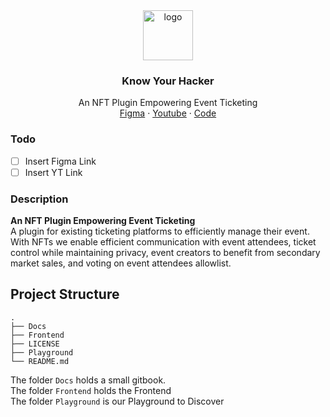<div align="center">
<img src="https://ethmunich.de/_next/static/media/logo-ethmunich.2b70a59e.svg" alt="logo" width="80" height="80" />
</div>

<h3 align="center">Know Your Hacker</h3>
  <p align="center">
    An NFT Plugin Empowering Event Ticketing
    <br />
    <a href="https://www.figma.com/file/V1W0wKDqXxGYrEH5TFfzJL/SwipePM?type=design&node-id=0%3A1&mode=design&t=cq5XPPpWLxi543Po-1" name="Figma">Figma</a>
    ·
    <a href="https://youtu.be/pBcYVFuj9M0">Youtube</a>
    ·
    <a href="https://github.com/TerexitariusStomp/Know-Your-Hacker">Code</a>
  </p>
</div>

### Todo

- [ ] Insert Figma Link
- [ ] Insert YT Link

### Description

**An NFT Plugin Empowering Event Ticketing**  
A plugin for existing ticketing platforms to efficiently manage their event.  
With NFTs we enable efficient communication with event attendees, ticket control while maintaining privacy, event creators to benefit from secondary market sales, and voting on event attendees allowlist.

## Project Structure

```
.
├── Docs
├── Frontend
├── LICENSE
├── Playground
└── README.md

```

The folder `Docs` holds a small gitbook.  
The folder `Frontend` holds the Frontend  
The folder `Playground` is our Playground to Discover
